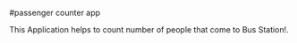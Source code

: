 #passenger counter app

This Application helps to count number of people that come to Bus Station!.
